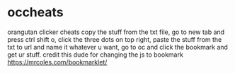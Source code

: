 # occheats
orangutan clicker cheats
copy the stuff from the txt file,
go to new tab and press ctrl shift o,
click the three dots on top right,
paste the stuff from the txt to url and name it whatever u want,
go to oc and click the bookmark and get ur stuff.
credit this dude for changing the js to bookmark https://mrcoles.com/bookmarklet/
